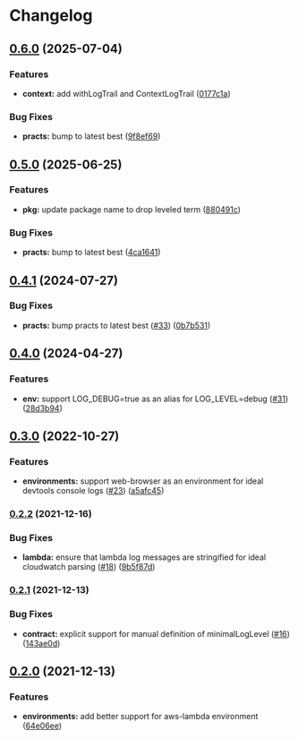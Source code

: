 # Changelog

## [0.6.0](https://github.com/ehmpathy/simple-log-methods/compare/v0.5.0...v0.6.0) (2025-07-04)


### Features

* **context:** add withLogTrail and ContextLogTrail ([0177c1a](https://github.com/ehmpathy/simple-log-methods/commit/0177c1abe6ad80912614dd29c55b09cccb1db887))


### Bug Fixes

* **practs:** bump to latest best ([9f8ef69](https://github.com/ehmpathy/simple-log-methods/commit/9f8ef696a7abf9a482402d2ee59acf794e84d654))

## [0.5.0](https://github.com/ehmpathy/simple-log-methods/compare/v0.4.1...v0.5.0) (2025-06-25)


### Features

* **pkg:** update package name to drop leveled term ([880491c](https://github.com/ehmpathy/simple-log-methods/commit/880491c56f174c3c03fb277be1c01e1a26b9f0b3))


### Bug Fixes

* **practs:** bump to latest best ([4ca1641](https://github.com/ehmpathy/simple-log-methods/commit/4ca1641a37887ca23af5f7f6ca39585c04557d9f))

## [0.4.1](https://github.com/ehmpathy/simple-leveled-log-methods/compare/v0.4.0...v0.4.1) (2024-07-27)


### Bug Fixes

* **practs:** bump practs to latest best ([#33](https://github.com/ehmpathy/simple-leveled-log-methods/issues/33)) ([0b7b531](https://github.com/ehmpathy/simple-leveled-log-methods/commit/0b7b531900c6ef2495820e606ffe27531ab09e99))

## [0.4.0](https://www.github.com/ehmpathy/simple-leveled-log-methods/compare/v0.3.0...v0.4.0) (2024-04-27)


### Features

* **env:** support LOG_DEBUG=true as an alias for LOG_LEVEL=debug ([#31](https://www.github.com/ehmpathy/simple-leveled-log-methods/issues/31)) ([28d3b94](https://www.github.com/ehmpathy/simple-leveled-log-methods/commit/28d3b946701f74f0db9b4c236fcb4d0327189be8))

## [0.3.0](https://www.github.com/ehmpathy/simple-leveled-log-methods/compare/v0.2.2...v0.3.0) (2022-10-27)


### Features

* **environments:** support web-browser as an environment for ideal devtools console logs ([#23](https://www.github.com/ehmpathy/simple-leveled-log-methods/issues/23)) ([a5afc45](https://www.github.com/ehmpathy/simple-leveled-log-methods/commit/a5afc4531ee3ec7b06b5703851cd406d6e381f98))

### [0.2.2](https://www.github.com/uladkasach/simple-leveled-log-methods/compare/v0.2.1...v0.2.2) (2021-12-16)


### Bug Fixes

* **lambda:** ensure that lambda log messages are stringified for ideal cloudwatch parsing ([#18](https://www.github.com/uladkasach/simple-leveled-log-methods/issues/18)) ([9b5f87d](https://www.github.com/uladkasach/simple-leveled-log-methods/commit/9b5f87dc55b1c6de18e5bc9ec907f68a905e5bfa))

### [0.2.1](https://www.github.com/uladkasach/simple-leveled-log-methods/compare/v0.2.0...v0.2.1) (2021-12-13)


### Bug Fixes

* **contract:** explicit support for manual definition of minimalLogLevel ([#16](https://www.github.com/uladkasach/simple-leveled-log-methods/issues/16)) ([143ae0d](https://www.github.com/uladkasach/simple-leveled-log-methods/commit/143ae0d36865bbf60fe03707ccbb5f58390d22e5))

## [0.2.0](https://www.github.com/uladkasach/simple-leveled-log-methods/compare/v0.1.4...v0.2.0) (2021-12-13)


### Features

* **environments:** add better support for aws-lambda environment ([64e06ee](https://www.github.com/uladkasach/simple-leveled-log-methods/commit/64e06eef75ec559203d24ba218ce9b0d1c0924c2))
